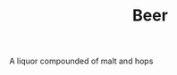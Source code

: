 ---
title: Beer
letter: B
permalink: "/definitions/bld-beer.html"
body: A liquor compounded of malt and hops
published_at: '2018-07-07'
source: Black's Law Dictionary 2nd Ed (1910)
layout: post
---